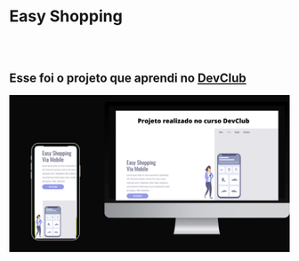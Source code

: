 <h1>  Easy Shopping </h1>
<br>
<br>
<h2> Esse foi o projeto que aprendi no <a href= "https://rodolfomori.com.br/devclub"> DevClub</a></h2>

<img src= "https://github.com/luizgonzaga12/easy-shopping/blob/master/foto%20do%20projeto%20%20no%20pc%20e%20celular.png?raw=true"/> 
